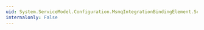 ```yaml
---
uid: System.ServiceModel.Configuration.MsmqIntegrationBindingElement.Security
internalonly: False
---
```

